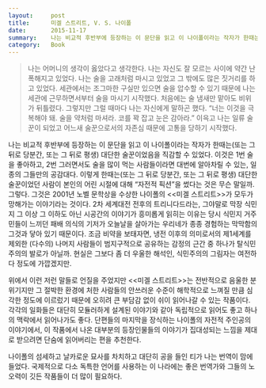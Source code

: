 ```yaml
---
layout:     post
title:      미겔 스트리트, V. S. 나이폴
date:       2015-11-17
summary:    나는 비교적 후반부에 등장하는 이 문단을 읽고 이 나이폴이라는 작자가 한때는(또는 그 뒤로 당분간, 또는 그 뒤로 평생) 대단한 술꾼이었음을 직감할 수 있었다. 이것은 1번 술을 좋아하고, 2번 그러면서도 술을 많이 먹는 사람들이라면 대번에 알아차릴 수 있는, 일종의 그들만의 공감대다. 이렇게 한때는(또는 그 뒤로 당분간, 또는 그 뒤로 평생) 대단한 술꾼이었던 사람이 본인의 어린 시절에 대해 “자전적 픽션”을 썼다는 것은 무슨 말일까. 그렇다. 그것은 2001년 노벨 문학상을 수상한 나이폴의 <<미겔 스트리트>>가 모두가 망해가는 이야기라는 것이다.
category:	Book
---
```


>나는 어머니의 생각이 옳았다고 생각한다. 나는 자신도 잘 모르는 사이에 약간 난폭해지고 있었다. 나는 술을 고래처럼 마시고 있었고 그 밖에도 많은 짓거리를 하고 있었다. 세관에서는 조그마한 구실만 있으면 술을 압수할 수 있기 때문에 나는 세관에 근무하면서부터 술을 마시기 시작했다. 처음에는 술 냄새만 맡아도 비위가 뒤틀렸다. 그렇지만 그럴 때마다 나는 자신에게 말하곤 했다. “너는 이것을 극복해야 돼. 술을 약처럼 마셔라. 코를 꽉 잡고 눈은 감아라.” 이윽고 나는 일류 술꾼이 되었고 어느새 술꾼으로서의 자존심 때문에 고통을 당하기 시작했다.
 
나는 비교적 후반부에 등장하는 이 문단을 읽고 이 나이폴이라는 작자가 한때는(또는 그 뒤로 당분간, 또는 그 뒤로 평생) 대단한 술꾼이었음을 직감할 수 있었다. 이것은 1번 술을 좋아하고, 2번 그러면서도 술을 많이 먹는 사람들이라면 대번에 알아차릴 수 있는, 일종의 그들만의 공감대다. 이렇게 한때는(또는 그 뒤로 당분간, 또는 그 뒤로 평생) 대단한 술꾼이었던 사람이 본인의 어린 시절에 대해 “자전적 픽션”을 썼다는 것은 무슨 말일까. 그렇다. 그것은 2001년 노벨 문학상을 수상한 나이폴의 <<미겔 스트리트>>가 모두가 망해가는 이야기라는 것이다. 2차 세계대전 전후의 트리니다드라는, 그야말로 막장 식민지 그 이상 그 이하도 아닌 시공간의 이야기가 흥미롭게 읽히는 이유는 당시 식민지 거주민들이 느끼던 패배 의식의 기저가 오늘날을 살아가는 우리네가 종종 경험하는 막막함의 그것과 닿아 있기 때문이다. 조금 비약을 보태자면, 냉전 이후의 의미로서의 제1세계를 제외한 (다수의) 나머지 사람들이 범지구적으로 공유하는 감정의 근간 중 하나가 탈식민주의의 발로가 아닐까. 현실은 그보다 좀 더 우울한 해석인, 식민주의의 그림자는 여전하다 정도에 가깝겠지만.

위에서 이런 저런 말들로 언질을 주었지만 <<미겔 스트리트>>는 전반적으로 음울한 분위기지만 그 절박한 환경에 처한 사람들의 안쓰러운 수준이 해학적으로 느껴질 만큼 심각한 정도에 이르렀기 때문에 오히려 큰 부담감 없이 쉬이 읽어나갈 수 있는 작품이다. 각각의 일화들은 대단히 모듈러하게 설계된 이야기와 같아 독립적으로 읽어도 좋고 하나의 맥락에서 읽어나가도 좋다. 단편들의 마지막을 장식하는 나이폴의 자전적 주인공의 이야기에서, 이 작품에서 나온 대부분의 등장인물들의 이야기가 집대성되는 느낌을 제대로 받으려면 단숨에 읽어버리는 편을 추천한다.

나이폴의 섬세하고 날카로운 묘사를 차치하고 대단히 공을 들인 티가 나는 번역이 맘에 들었다. 국제적으로 다소 독특한 언어를 사용하는 이 나라에는 좋은 번역가와 그들의 노오력이 깃든 작품들이 더 많이 필요하다.
